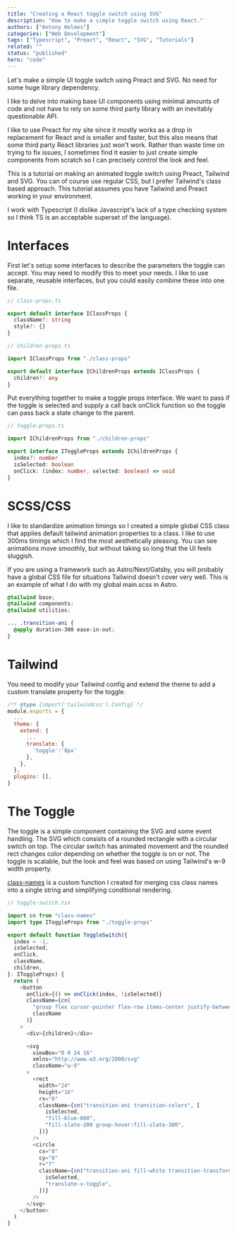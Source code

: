 ```yaml
---
title: "Creating a React toggle switch using SVG"
description: "How to make a simple toggle switch using React."
authors: ["Antony Holmes"]
categories: ["Web Development"]
tags: ["Typescript", "Preact", "React", "SVG", "Tutorials"]
related: ""
status: "published"
hero: "code"
---
```


Let's make a simple UI toggle switch using Preact and SVG. No need for some huge library dependency.

<!-- end -->

I like to delve into making base UI components using minimal amounts of code and not have to rely on some third party library with an inevitably questionable API.

I like to use Preact for my site since it mostly works as a drop in replacement for React and is smaller and faster, but this also means that some third party React libraries just won't work. Rather than waste time on trying to fix issues, I sometimes find it easier to just create simple components from scratch so I can precisely control the look and feel.

This is a tutorial on making an animated toggle switch using Preact, Tailwind and SVG. You can of course use regular CSS, but I prefer Tailwind's class based approach. This tutorial assumes you have Tailwind and Preact working in your environment.

I work with Typescript (I dislike Javascript's lack of a type checking system so I think TS is an acceptable superset of the language).

# Interfaces

First let's setup some interfaces to describe the parameters the toggle can accept. You may need to modify this to meet your needs. I like to use separate, reusable interfaces, but you could easily combine these into one file.

```typescript
// class-props.ts

export default interface IClassProps {
  className?: string
  style?: {}
}
```

```typescript
// children-props.ts

import IClassProps from "./class-props"

export default interface IChildrenProps extends IClassProps {
  children?: any
}
```

Put everything together to make a toggle props interface. We want to pass if the toggle is selected and supply a call back onClick function so the toggle can pass back a state change to the parent.

```typescript
// toggle-props.ts

import IChildrenProps from "./children-props"

export interface IToggleProps extends IChildrenProps {
  index?: number
  isSelected: boolean
  onClick: (index: number, selected: boolean) => void
}
```

# SCSS/CSS

I like to standardize animation timings so I created a simple global CSS class that applies default tailwind animation properties to a class. I like to use 300ms timings which I find the most aesthetically pleasing. You can see animations move smoothly, but without taking so long that the UI feels sluggish.

If you are using a framework such as Astro/Next/Gatsby, you will probably have a global CSS file for situations Tailwind doesn't cover very well. This is an example of what I do with my global main.scss in Astro.

```css
@tailwind base;
@tailwind components;
@tailwind utilities;

... .transition-ani {
  @apply duration-300 ease-in-out;
}
```

# Tailwind

You need to modify your Tailwind config and extend the theme to add a custom translate property for the toggle.

```javascript
/** @type {import('tailwindcss').Config} */
module.exports = {
  ...
  theme: {
    extend: {
      ...
      translate: {
        'toggle':'8px'
      },
    },
  },
  plugins: [],
}
```

# The Toggle

The toggle is a simple component containing the SVG and some event handling. The SVG which consists of a rounded rectangle with a circular switch on top. The circular switch has animated movement and the rounded rect changes color depending on whether the toggle is on or not. The toggle is scalable, but the look and feel was based on using Tailwind's w-9 width property.

[class-names](/blog/2023-01-01-class-names) is a custom function I created for merging css class names into a single string and simplifying conditional rendering.

```typescript
// toggle-switch.tsx

import cn from "class-names"
import type IToggleProps from "./toggle-props"

export default function ToggleSwitch({
  index = -1,
  isSelected,
  onClick,
  className,
  children,
}: IToggleProps) {
  return (
    <button
      onClick={() => onClick(index, !isSelected)}
      className={cn(
        "group flex cursor-pointer flex-row items-center justify-between gap-x-4",
        className
      )}
    >
      <div>{children}</div>

      <svg
        viewBox="0 0 24 16"
        xmlns="http://www.w3.org/2000/svg"
        className="w-9"
      >
        <rect
          width="24"
          height="16"
          rx="8"
          className={cn("transition-ani transition-colors", [
            isSelected,
            "fill-blue-600",
            "fill-slate-200 group-hover:fill-slate-300",
          ])}
        />
        <circle
          cx="8"
          cy="8"
          r="7"
          className={cn("transition-ani fill-white transition-transform", [
            isSelected,
            "translate-x-toggle",
          ])}
        />
      </svg>
    </button>
  )
}
```
